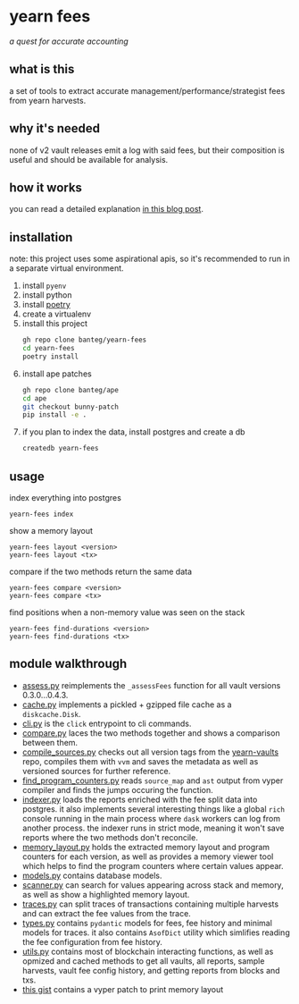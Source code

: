 # yearn fees

_a quest for accurate accounting_

## what is this

a set of tools to extract accurate management/performance/strategist fees from yearn harvests.

## why it's needed

none of v2 vault releases emit a log with said fees, but their composition is useful and should be available for analysis.

## how it works

you can read a detailed explanation [in this blog post](https://banteg.mirror.xyz/vZySVJ4Wvf4tKhgskbEIcHAlqG20wifUy807bzfEsp8).

## installation

note: this project uses some aspirational apis, so it's recommended to run in a separate virtual environment.

1. install `pyenv`
1. install python
1. install [poetry](https://python-poetry.org/docs/master/#installing-with-the-official-installer)
1. create a virtualenv
1. install this project
   ```bash
   gh repo clone banteg/yearn-fees
   cd yearn-fees
   poetry install
   ```
1. install ape patches
   ```bash
   gh repo clone banteg/ape
   cd ape
   git checkout bunny-patch
   pip install -e .
   ```
1. if you plan to index the data, install postgres and create a db
   ```bash
   createdb yearn-fees
   ```

## usage

index everything into postgres

```
yearn-fees index
```

show a memory layout

```
yearn-fees layout <version>
yearn-fees layout <tx>
```

compare if the two methods return the same data

```
yearn-fees compare <version>
yearn-fees compare <tx>
```

find positions when a non-memory value was seen on the stack

```
yearn-fees find-durations <version>
yearn-fees find-durations <tx>
```

## module walkthrough

- [assess.py](yearn_fees/assess.py) reimplements the `_assessFees` function for all vault versions 0.3.0…0.4.3.
- [cache.py](yearn_fees/cache.py) implements a pickled + gzipped file cache as a `diskcache.Disk`.
- [cli.py](yearn_fees/cli.py) is the `click` entrypoint to cli commands.
- [compare.py](yearn_fees/compare.py) laces the two methods together and shows a comparison between them.
- [compile_sources.py](yearn_fees/compile_sources.py) checks out all version tags from the [yearn-vaults](http://github.com/yearn/yearn-vaults) repo, compiles them with `vvm` and saves the metadata as well as versioned sources for further reference.
- [find_program_counters.py](yearn_fees/find_program_counters.py) reads `source_map` and `ast` output from vyper compiler and finds the jumps occuring the function.
- [indexer.py](yearn_fees/indexer.py) loads the reports enriched with the fee split data into postgres. it also implements several interesting things like a global `rich` console running in the main process where `dask` workers can log from another process. the indexer runs in strict mode, meaning it won't save reports where the two methods don't reconcile.
- [memory_layout.py](yearn_fees/memory_layout.py) holds the extracted memory layout and program counters for each version, as well as provides a memory viewer tool which helps to find the program counters where certain values appear.
- [models.py](yearn_fees/models.py) contains database models.
- [scanner.py](yearn_fees/scanner.py) can search for values appearing across stack and memory, as well as show a highlighted memory layout.
- [traces.py](yearn_fees/traces.py) can split traces of transactions containing multiple harvests and can extract the fee values from the trace.
- [types.py](yearn_fees/types.py) contains `pydantic` models for fees, fee history and minimal models for traces. it also contains `AsofDict` utility which simlifies reading the fee configuration from fee history.
- [utils.py](yearn_fees/utils.py) contains most of blockchain interacting functions, as well as opmized and cached methods to get all vaults, all reports, sample harvests, vault fee config history, and getting reports from blocks and txs.
- [this gist](https://gist.github.com/banteg/5e89aeeb2b1f5a5f982dc6d340c52b09) contains a vyper patch to print memory layout
